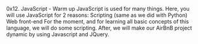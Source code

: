 0x12. JavaScript - Warm up
JavaScript is used for many things. Here, you will use JavaScript for 2 reasons:
	Scripting (same as we did with Python)
	Web front-end
For the moment, and for learning all basic concepts of this language, we will do some scripting. After, we will make our AirBnB project dynamic by using Javascript and JQuery.
